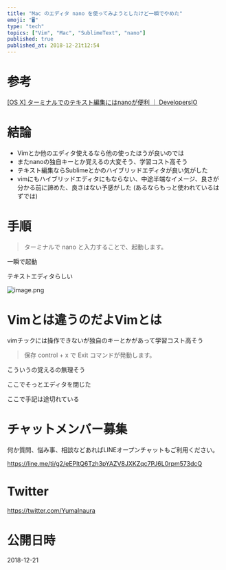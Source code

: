 ```yaml
---
title: "Mac のエディタ nano を使ってみようとしたけど一瞬でやめた"
emoji: "🖥"
type: "tech"
topics: ["Vim", "Mac", "SublimeText", "nano"]
published: true
published_at: 2018-12-21t12:54
---
```


# 参考

[[OS X] ターミナルでのテキスト編集にはnanoが便利 ｜ DevelopersIO](https://dev.classmethod.jp/etc/os-x-terminal-nano-editor/)

# 結論

- Vimとか他のエディタ使えるなら他の使ったほうが良いのでは
- またnanoの独自キーとか覚えるの大変そう、学習コスト高そう
- テキスト編集ならSublimeとかのハイブリッドエディタが良い気がした
- vimにもハイブリッドエディタにもならない、中途半端なイメージ、良さが分かる前に諦めた、良さはない予感がした (あるならもっと使われているはずでは)


# 手順

>ターミナルで nano と入力することで、起動します。

一瞬で起動

テキストエディタらしい

![image.png](https://qiita-image-store.s3.amazonaws.com/0/89618/391fd062-e156-23c1-0fba-e9fc7fd5e443.png)

# Vimとは違うのだよVimとは

vimチックには操作できないが独自のキーとかがあって学習コスト高そう

>保存
>control + x で Exit コマンドが発動します。

こういうの覚えるの無理そう

ここでそっとエディタを閉じた

ここで手記は途切れている








<!-- Update From Qiita API -->

# チャットメンバー募集


何か質問、悩み事、相談などあればLINEオープンチャットもご利用ください。

https://line.me/ti/g2/eEPltQ6Tzh3pYAZV8JXKZqc7PJ6L0rpm573dcQ





# Twitter


https://twitter.com/YumaInaura


<!-- Update From Qiita API -->



# 公開日時

2018-12-21
